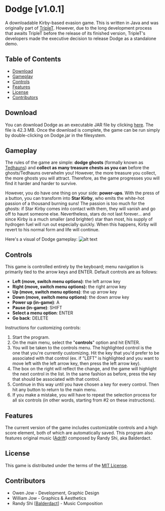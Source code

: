 Dodge [v1.0.1]
========================================================================

A downloadable Kirby-based evasion game. This is written in Java and was originally part of [TripleT](https://github.com/ohjay/TripleTGame). However, due to the long development process that awaits TripleT before the release of its finished version, TripleT's developers made the executive decision to release Dodge as a standalone demo.


## Table of Contents

* [Download](#Download)
* [Gameplay](#Gameplay)
* [Controls](#Controls)
* [Features](#Features)
* [License](#License)
* [Contributors](#Contributors)


Download
------------------------------------------------------------------------

You can download Dodge as an executable JAR file by clicking [here](https://github.com/ohjay/Dodge/blob/master/Dodge.jar?raw=true). The file is 42.3 MB. Once the download is complete, the game can be run simply by double-clicking on Dodge.jar in the filesystem.


Gameplay
------------------------------------------------------------------------

The rules of the game are simple: **dodge ghosts** (formally known as [Tedhauns](http://kirby.wikia.com/wiki/Tedhaun)) and **collect as many treasure chests as you can** before the ghosts/Tedhauns overwhelm you! However, the more treasure you collect, the more ghosts you will attract. Therefore, as the game progresses you will find it harder and harder to survive. 

However, you do have one thing on your side: **power-ups**. With the press of a button, you can transform into **Star Kirby**, who emits the white-hot passion of a thousand burning suns! The passion is too much for the ghosts: if Star Kirby comes into contact with them, they will vanish and go off to haunt someone else. Nevertheless, stars do not last forever... and since Kirby is a much smaller (and brighter) star than most, his supply of hydrogen fuel will run out especially quickly. When this happens, Kirby will revert to his normal form and life will continue.

Here's a visual of Dodge gameplay:
![alt text](https://cloud.githubusercontent.com/assets/8358648/8349811/e195fe4a-1ad4-11e5-96a4-b59483a6410e.png "Dodge gameplay")


Controls
------------------------------------------------------------------------

This game is controlled entirely by the keyboard; menu navigation is primarily tied to the arrow keys and ENTER. Default controls are as follows:

- **Left (move, switch menu options)**: the left arrow key
- **Right (move, switch menu options):** the right arrow key
- **Up (move, switch menu options)**: the up arrow key
- **Down (move, switch menu options)**: the down arrow key
- **Power up (in-game)**: A
- **Pause (in-game)**: SHIFT
- **Select a menu option**: ENTER
- **Go back**: DELETE

Instructions for customizing controls:

1. Start the program.
2. On the main menu, select the "**controls**" option and hit ENTER.
3. You will be taken to the controls menu. The highlighted control is the one that you're currently customizing. Hit the key that you'd prefer to be associated with that control (ex. if "LEFT" is highlighted and you want to move left with the left arrow key, then press the left arrow key).
4. The box on the right will reflect the change, and the game will highlight the next control in the list. In the same fashion as before, press the key that should be associated with that control.
5. Continue in this way until you have chosen a key for every control. Then hit any button to return to the main menu.
6. If you make a mistake, you will have to repeat the selection process for all six controls (in other words, starting from #2 on these instructions).


Features
------------------------------------------------------------------------

The current version of the game includes customizable controls and a high score element, both of which are automatically saved. This program also features original music ([Adrift](https://www.youtube.com/watch?v=S2pJcRMe1H0)) composed by Randy Shi, aka Balderdact.


License
------------------------------------------------------------------------

This game is distributed under the terms of the [MIT License](https://github.com/ohjay/Dodge/blob/master/LICENSE.txt).


Contributors
------------------------------------------------------------------------

- Owen Jow - Development, Graphic Design
- William Jow - Graphics & Aesthetics
- Randy Shi [[Balderdact](https://soundcloud.com/balderdact)] - Music Composition

